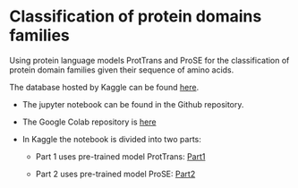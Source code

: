 # Classification of protein domains families
Using protein language models ProtTrans and ProSE for the classification of protein domain families given their sequence of amino acids.

The database hosted by Kaggle can be found [here](https://www.kaggle.com/datasets/googleai/pfam-seed-random-split).

- The jupyter notebook can be found in the Github repository.

- The Google Colab repository is [here](https://colab.research.google.com/drive/1G5xIYbCP-EaPs9u5mbOLPI04jsJCx3Uy)

- In Kaggle the notebook is divided into two parts:

  - Part 1 uses pre-trained model ProtTrans: [Part1]() 

  - Part 2 uses pre-trained model ProSE: [Part2]()
